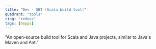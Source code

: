 ```yaml
---
title: "Dev - SBT (Scala build tool)"
quadrant: "tools"
ring: "reduce"
tags: [hmpps]
---
```


"An open-source build tool for Scala and Java projects, similar to Java's Maven and Ant."
